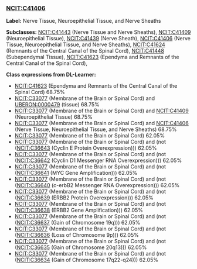 
### [NCIT:C41406](http://purl.obolibrary.org/obo/NCIT_C41406)
**Label:** Nerve Tissue, Neuroepithelial Tissue, and Nerve Sheaths

**Subclasses:** [NCIT:C41443](http://purl.obolibrary.org/obo/NCIT_C41443) (Nerve Tissue and Nerve Sheaths), [NCIT:C41409](http://purl.obolibrary.org/obo/NCIT_C41409) (Neuroepithelial Tissue), [NCIT:C41439](http://purl.obolibrary.org/obo/NCIT_C41439) (Nerve Sheath), [NCIT:C41406](http://purl.obolibrary.org/obo/NCIT_C41406) (Nerve Tissue, Neuroepithelial Tissue, and Nerve Sheaths), [NCIT:C41624](http://purl.obolibrary.org/obo/NCIT_C41624) (Remnants of the Central Canal of the Spinal Cord), [NCIT:C41448](http://purl.obolibrary.org/obo/NCIT_C41448) (Subependymal Tissue), [NCIT:C41623](http://purl.obolibrary.org/obo/NCIT_C41623) (Ependyma and Remnants of the Central Canal of the Spinal Cord), 

**Class expressions from DL-Learner:**

- [NCIT:C41623](http://purl.obolibrary.org/obo/NCIT_C41623) (Ependyma and Remnants of the Central Canal of the Spinal Cord) 68.75%
- [NCIT:C33077](http://purl.obolibrary.org/obo/NCIT_C33077) (Membrane of the Brain or Spinal Cord) and [UBERON:0000479](http://purl.obolibrary.org/obo/UBERON_0000479) (tissue) 68.75%
- [NCIT:C33077](http://purl.obolibrary.org/obo/NCIT_C33077) (Membrane of the Brain or Spinal Cord) and [NCIT:C41409](http://purl.obolibrary.org/obo/NCIT_C41409) (Neuroepithelial Tissue) 68.75%
- [NCIT:C33077](http://purl.obolibrary.org/obo/NCIT_C33077) (Membrane of the Brain or Spinal Cord) and [NCIT:C41406](http://purl.obolibrary.org/obo/NCIT_C41406) (Nerve Tissue, Neuroepithelial Tissue, and Nerve Sheaths) 68.75%
- [NCIT:C33077](http://purl.obolibrary.org/obo/NCIT_C33077) (Membrane of the Brain or Spinal Cord) 62.05%
- [NCIT:C33077](http://purl.obolibrary.org/obo/NCIT_C33077) (Membrane of the Brain or Spinal Cord) and (not ([NCIT:C36643](http://purl.obolibrary.org/obo/NCIT_C36643) (Cyclin E Protein Overexpression))) 62.05%
- [NCIT:C33077](http://purl.obolibrary.org/obo/NCIT_C33077) (Membrane of the Brain or Spinal Cord) and (not ([NCIT:C36642](http://purl.obolibrary.org/obo/NCIT_C36642) (Cyclin D1 Messenger RNA Overexpression))) 62.05%
- [NCIT:C33077](http://purl.obolibrary.org/obo/NCIT_C33077) (Membrane of the Brain or Spinal Cord) and (not ([NCIT:C36641](http://purl.obolibrary.org/obo/NCIT_C36641) (MYC Gene Amplification))) 62.05%
- [NCIT:C33077](http://purl.obolibrary.org/obo/NCIT_C33077) (Membrane of the Brain or Spinal Cord) and (not ([NCIT:C36640](http://purl.obolibrary.org/obo/NCIT_C36640) (c-erbB2 Messenger RNA Overexpression))) 62.05%
- [NCIT:C33077](http://purl.obolibrary.org/obo/NCIT_C33077) (Membrane of the Brain or Spinal Cord) and (not ([NCIT:C36639](http://purl.obolibrary.org/obo/NCIT_C36639) (ERBB2 Protein Overexpression))) 62.05%
- [NCIT:C33077](http://purl.obolibrary.org/obo/NCIT_C33077) (Membrane of the Brain or Spinal Cord) and (not ([NCIT:C36638](http://purl.obolibrary.org/obo/NCIT_C36638) (ERBB2 Gene Amplification))) 62.05%
- [NCIT:C33077](http://purl.obolibrary.org/obo/NCIT_C33077) (Membrane of the Brain or Spinal Cord) and (not ([NCIT:C36637](http://purl.obolibrary.org/obo/NCIT_C36637) (Gain of Chromosome 19q))) 62.05%
- [NCIT:C33077](http://purl.obolibrary.org/obo/NCIT_C33077) (Membrane of the Brain or Spinal Cord) and (not ([NCIT:C36636](http://purl.obolibrary.org/obo/NCIT_C36636) (Loss of Chromosome 9p))) 62.05%
- [NCIT:C33077](http://purl.obolibrary.org/obo/NCIT_C33077) (Membrane of the Brain or Spinal Cord) and (not ([NCIT:C36635](http://purl.obolibrary.org/obo/NCIT_C36635) (Gain of Chromosome 20q13))) 62.05%
- [NCIT:C33077](http://purl.obolibrary.org/obo/NCIT_C33077) (Membrane of the Brain or Spinal Cord) and (not ([NCIT:C36634](http://purl.obolibrary.org/obo/NCIT_C36634) (Gain of Chromosome 17q22-q24))) 62.05%


